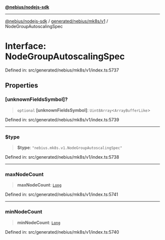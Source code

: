 [**@nebius/nodejs-sdk**](../../../../../README.md)

---

[@nebius/nodejs-sdk](../../../../../README.md) / [generated/nebius/mk8s/v1](../README.md) / NodeGroupAutoscalingSpec

# Interface: NodeGroupAutoscalingSpec

Defined in: src/generated/nebius/mk8s/v1/index.ts:5737

## Properties

### \[unknownFieldsSymbol\]?

> `optional` **\[unknownFieldsSymbol\]**: `Uint8Array`\<`ArrayBufferLike`\>

Defined in: src/generated/nebius/mk8s/v1/index.ts:5739

---

### $type

> **$type**: `"nebius.mk8s.v1.NodeGroupAutoscalingSpec"`

Defined in: src/generated/nebius/mk8s/v1/index.ts:5738

---

### maxNodeCount

> **maxNodeCount**: [`Long`](../../../../../runtime/protos/core/classes/Long.md)

Defined in: src/generated/nebius/mk8s/v1/index.ts:5741

---

### minNodeCount

> **minNodeCount**: [`Long`](../../../../../runtime/protos/core/classes/Long.md)

Defined in: src/generated/nebius/mk8s/v1/index.ts:5740
